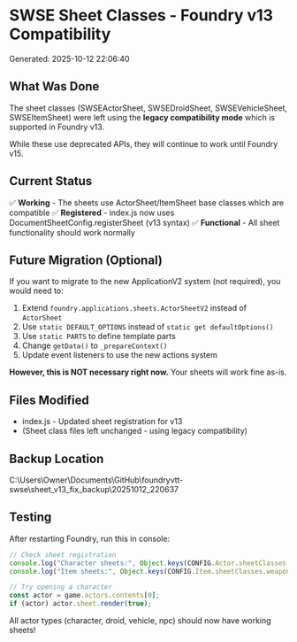 # SWSE Sheet Classes - Foundry v13 Compatibility

Generated: 2025-10-12 22:06:40

## What Was Done

The sheet classes (SWSEActorSheet, SWSEDroidSheet, SWSEVehicleSheet, SWSEItemSheet) 
were left using the **legacy compatibility mode** which is supported in Foundry v13.

While these use deprecated APIs, they will continue to work until Foundry v15.

## Current Status

✅ **Working** - The sheets use ActorSheet/ItemSheet base classes which are compatible
✅ **Registered** - index.js now uses DocumentSheetConfig.registerSheet (v13 syntax)
✅ **Functional** - All sheet functionality should work normally

## Future Migration (Optional)

If you want to migrate to the new ApplicationV2 system (not required), you would need to:

1. Extend `foundry.applications.sheets.ActorSheetV2` instead of `ActorSheet`
2. Use `static DEFAULT_OPTIONS` instead of `static get defaultOptions()`
3. Use `static PARTS` to define template parts
4. Change `getData()` to `_prepareContext()`
5. Update event listeners to use the new actions system

**However, this is NOT necessary right now.** Your sheets will work fine as-is.

## Files Modified

- index.js - Updated sheet registration for v13
- (Sheet class files left unchanged - using legacy compatibility)

## Backup Location

C:\Users\Owner\Documents\GitHub\foundryvtt-swse\sheet_v13_fix_backup\20251012_220637

## Testing

After restarting Foundry, run this in console:

```javascript
// Check sheet registration
console.log("Character sheets:", Object.keys(CONFIG.Actor.sheetClasses.character));
console.log("Item sheets:", Object.keys(CONFIG.Item.sheetClasses.weapon));

// Try opening a character
const actor = game.actors.contents[0];
if (actor) actor.sheet.render(true);
```

All actor types (character, droid, vehicle, npc) should now have working sheets!
